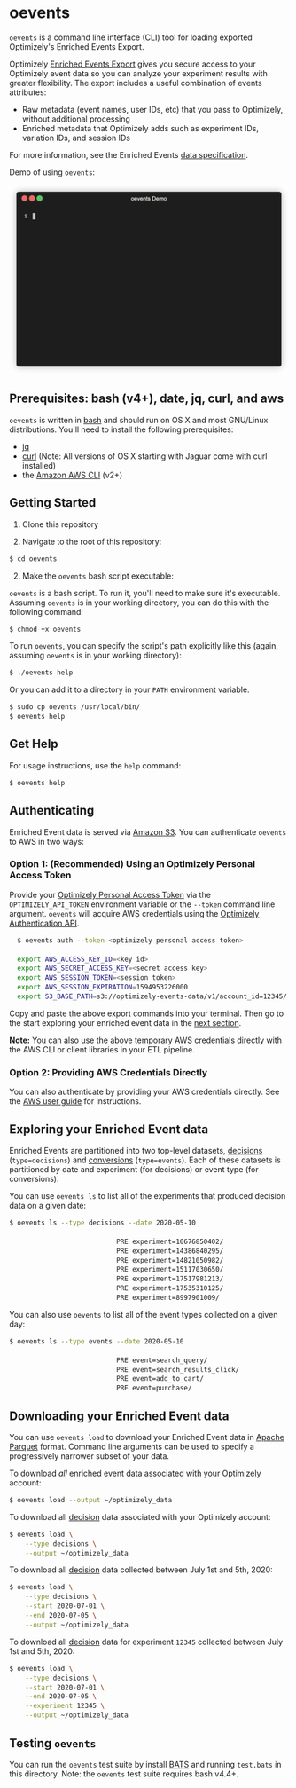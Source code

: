 # oevents
`oevents` is a command line interface (CLI) tool for loading exported Optimizely's Enriched Events Export.

Optimizely [Enriched Events Export](https://docs.developers.optimizely.com/optimizely-data/docs/enriched-events-export) gives you secure access to your Optimizely event data so you can analyze your experiment results with greater flexibility. The export includes a useful combination of events attributes:

- Raw metadata (event names, user IDs, etc) that you pass to Optimizely, without additional processing
- Enriched metadata that Optimizely adds such as experiment IDs, variation IDs, and session IDs

For more information, see the Enriched Events [data specification](https://docs.developers.optimizely.com/optimizely-data/docs/enriched-events-data-specification).

Demo of using `oevents`:

![oevents demo](./img/demo.gif)

## Prerequisites: bash (v4+), date, jq, curl, and aws

`oevents` is written in [bash](https://www.gnu.org/software/bash/) and should run on OS X and most GNU/Linux distributions.  You'll need to install the following prerequisites:

- [jq](https://stedolan.github.io/jq/)
- [curl](https://curl.haxx.se/)  (Note: All versions of OS X starting with Jaguar come with curl installed)
- the [Amazon AWS CLI](https://aws.amazon.com/cli/) (v2+) 

## Getting Started

1. Clone this repository

2. Navigate to the root of this repository:
```sh
$ cd oevents
```

2. Make the `oevents` bash script executable:

`oevents` is a bash script. To run it, you'll need to make sure it's executable.  Assuming `oevents` is in your working directory, you can do this with the following command:

```sh
$ chmod +x oevents
```

To run `oevents`, you can specify the script's path explicitly like this (again, assuming `oevents` is in your working directory):

```sh
$ ./oevents help
```

Or you can add it to a directory in your `PATH` environment variable.  

```sh
$ sudo cp oevents /usr/local/bin/
$ oevents help
```

## Get Help

For usage instructions, use the `help` command:

```sh
$ oevents help
```

## Authenticating

Enriched Event data is served via [Amazon S3](https://aws.amazon.com/s3/).  You can authenticate `oevents` to AWS in two ways:

### Option 1: (Recommended) Using an Optimizely Personal Access Token
Provide your [Optimizely Personal Access Token](https://docs.developers.optimizely.com/web/docs/personal-token) via the `OPTIMIZELY_API_TOKEN` environment variable or the `--token` command line argument. `oevents` will acquire AWS credentials using the [Optimizely Authentication API](https://docs.developers.optimizely.com/optimizely-data/docs/authentication-api).

```sh
  $ oevents auth --token <optimizely personal access token>

  export AWS_ACCESS_KEY_ID=<key id>
  export AWS_SECRET_ACCESS_KEY=<secret access key>
  export AWS_SESSION_TOKEN=<session token>
  export AWS_SESSION_EXPIRATION=1594953226000
  export S3_BASE_PATH=s3://optimizely-events-data/v1/account_id=12345/
```

Copy and paste the above export commands into your terminal. Then go to the start exploring your enriched event data in the [next section](#exploring-your-enriched-event-data).

**Note:** You can also use the above temporary AWS credentials directly with the AWS CLI or client libraries in your ETL pipeline.

### Option 2: Providing AWS Credentials Directly
You can also authenticate by providing your AWS credentials directly. See the [AWS user guide](https://docs.aws.amazon.com/cli/latest/userguide/cli-configure-files.html) for instructions.


## Exploring your Enriched Event data

[decisions]: https://docs.developers.optimizely.com/web/docs/enriched-events-export#section-decisions
[conversions]: https://docs.developers.optimizely.com/web/docs/enriched-events-export#section-conversions

Enriched Events are partitioned into two top-level datasets, [decisions] (`type=decisions`) and [conversions] (`type=events`).  Each of these datasets is partitioned by date and experiment (for decisions) or event type (for conversions).

You can use `oevents ls` to list all of the experiments that produced decision data on a given date:

```sh
$ oevents ls --type decisions --date 2020-05-10

                           PRE experiment=10676850402/
                           PRE experiment=14386840295/
                           PRE experiment=14821050982/
                           PRE experiment=15117030650/
                           PRE experiment=17517981213/
                           PRE experiment=17535310125/
                           PRE experiment=8997901009/
```

You can also use `oevents` to list all of the event types collected on a given day:

```sh
$ oevents ls --type events --date 2020-05-10

                           PRE event=search_query/
                           PRE event=search_results_click/
                           PRE event=add_to_cart/
                           PRE event=purchase/
```

## Downloading your Enriched Event data

You can use `oevents load` to download your Enriched Event data in [Apache Parquet](https://parquet.apache.org/) format.  Command line arguments can be used to specify a progressively narrower subset of your data.

To download *all* enriched event data associated with your Optimizely account:

```sh
$ oevents load --output ~/optimizely_data
```

To download all [decision](decisions) data associated with your Optimizely account:

```sh
$ oevents load \
    --type decisions \
    --output ~/optimizely_data
```

To download all [decision](decisions) data collected between July 1st and 5th, 2020:

```sh
$ oevents load \
    --type decisions \
    --start 2020-07-01 \
    --end 2020-07-05 \
    --output ~/optimizely_data
```

To download all [decision](decisions) data for experiment `12345` collected between July 1st and 5th, 2020:

```sh
$ oevents load \
    --type decisions \
    --start 2020-07-01 \
    --end 2020-07-05 \
    --experiment 12345 \
    --output ~/optimizely_data
```

## Testing `oevents`

You can run the `oevents` test suite by install [BATS](https://github.com/bats-core/bats-core) and running `test.bats` in this directory.  Note: the `oevents` test suite requires bash v4.4+.

